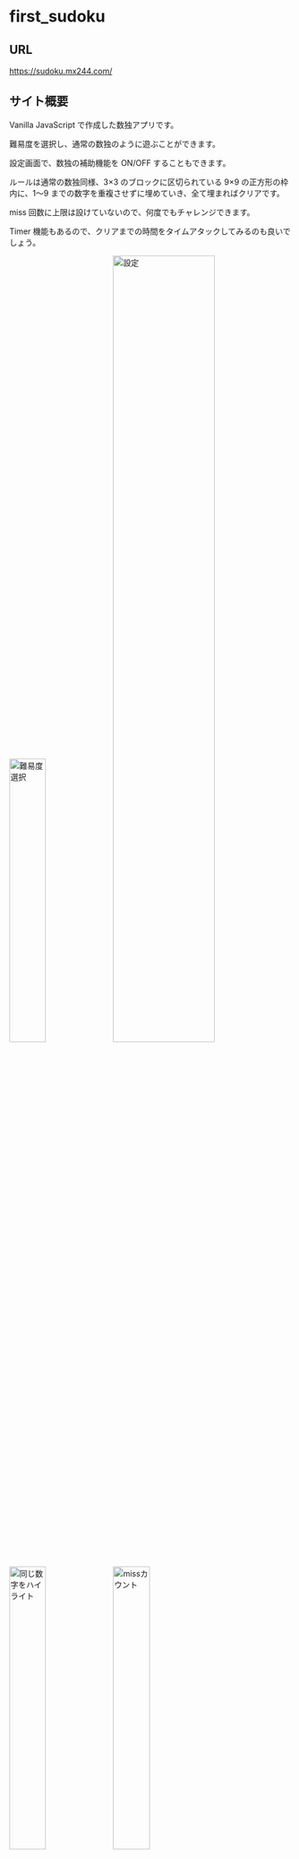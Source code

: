 # first_sudoku

## URL

https://sudoku.mx244.com/

## サイト概要

Vanilla JavaScript で作成した数独アプリです。

難易度を選択し、通常の数独のように遊ぶことができます。

設定画面で、数独の補助機能を ON/OFF することもできます。

ルールは通常の数独同様、3×3 のブロックに区切られている 9×9 の正方形の枠内に、1〜9 までの数字を重複させずに埋めていき、全て埋まればクリアです。

miss 回数に上限は設けていないので、何度でもチャレンジできます。

Timer 機能もあるので、クリアまでの時間をタイムアタックしてみるのも良いでしょう。

<img src="https://data-m244.s3.amazonaws.com/first_sudoku/Difficulty_selection.gif" alt="難易度選択" width="36%" /> <img src="https://data-m244.s3.amazonaws.com/first_sudoku/setting.gif" alt="設定" width="60%" />
<img src="https://data-m244.s3.amazonaws.com/first_sudoku/Highlight_same_numbers.gif" alt="同じ数字をハイライト" width="36%" /> <img src="https://data-m244.s3.amazonaws.com/first_sudoku/Mistake.gif" alt="missカウント" width="36%" /> 

## 制作背景

ポートフォリオのために初めて作成したアプリです。

HTML、CSS、JavaScript の学習のため、

100% Vanilla JavaScript で作成しています。

iOS アプリの「ナンプレ　パズル」 と言うアプリを参考に作成しました。

## 使用技術

### 使用言語

- HTML
- CSS
- JavaScript

### デザイン

- figma

## インフラ構成図

<img src="https://data-m244.s3.amazonaws.com/first_sudoku/first_sudoku_infra.jpg" alt="インフラ構成図" width="80%" />

## 機能

TopPage :

- 難易度選択機能

数独画面 :

- 問題自動作成
- 初期画面でカーソルを数字が入っていないマスへセットされる。
- エリアハイライト
  - 選択したマスを基準に縦、横、3×3のグループがハイライトする。
- 同じ数字をハイライト
  - エリアの数字を選択すると、すでに表示されている同じ数字をハイライトする。
- Miss判定
  - 間違った数字をマスに入力すると、エラー動作が行われ、missの回数がカウントされる。
- タイマー機能
  - 画面表示後から時間を計測する。
  - 一時停止/再開 ができる。
- リセット機能
  - 問題を更新し、初めからスタートする。
- 戻る機能
  - TopPageへ戻る
- 使用済み数字の非表示
  - エリアに同じ数字が9個入力されている場合、入力ボタンからその数字が非表示になる。
- 設定画面表示
  - 歯車アイコンをクリック/タップで設定画面を表示する。
  
設定画面 :

- エリアハイライト機能を ON/OFF できる。
- 同じ数字のハイライト機能を ON/OFF できる。
- 閉じるボタン
  - ボタンをクリック、または、モーダル部分をクリックで設定画面を閉じる。
    

